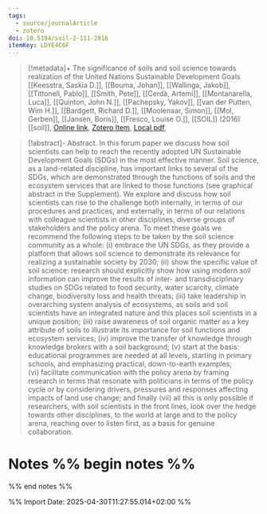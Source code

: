 ```yaml
---
tags:
  - source/journalArticle
  - zotero
doi: 10.5194/soil-2-111-2016
itemKey: LDYE4C6F
---
```

>[!metadata]+
> The significance of soils and soil science towards realization of the United Nations Sustainable Development Goals
> [[Keesstra, Saskia D.]], [[Bouma, Johan]], [[Wallinga, Jakob]], [[Tittonell, Pablo]], [[Smith, Pete]], [[Cerdà, Artemi]], [[Montanarella, Luca]], [[Quinton, John N.]], [[Pachepsky, Yakov]], [[van der Putten, Wim H.]], [[Bardgett, Richard D.]], [[Moolenaar, Simon]], [[Mol, Gerben]], [[Jansen, Boris]], [[Fresco, Louise O.]], 
> [[SOIL]] (2016)
> [[soil]], 
> [Online link](https://soil.copernicus.org/articles/2/111/2016/), [Zotero Item](zotero://select/library/items/LDYE4C6F), [Local pdf](file://C:/Users/aburg/Documents/references/zotero/storage/9Q9BZPWZ/Keesstra2016_significancesoils.pdf), 

>[!abstract]-
>Abstract. In this forum paper we discuss how soil scientists can help to reach the recently adopted UN Sustainable Development Goals (SDGs) in the most effective manner. Soil science, as a land-related discipline, has important links to several of the SDGs, which are demonstrated through the functions of soils and the ecosystem services that are linked to those functions (see graphical abstract in the Supplement). We explore and discuss how soil scientists can rise to the challenge both internally, in terms of our procedures and practices, and externally, in terms of our relations with colleague scientists in other disciplines, diverse groups of stakeholders and the policy arena. To meet these goals we recommend the following steps to be taken by the soil science community as a whole: (i) embrace the UN SDGs, as they provide a platform that allows soil science to demonstrate its relevance for realizing a sustainable society by 2030; (ii) show the specific value of soil science: research should explicitly show how using modern soil information can improve the results of inter- and transdisciplinary studies on SDGs related to food security, water scarcity, climate change, biodiversity loss and health threats; (iii) take leadership in overarching system analysis of ecosystems, as soils and soil scientists have an integrated nature and this places soil scientists in a unique position; (iii) raise awareness of soil organic matter as a key attribute of soils to illustrate its importance for soil functions and ecosystem services; (iv) improve the transfer of knowledge through knowledge brokers with a soil background; (v) start at the basis: educational programmes are needed at all levels, starting in primary schools, and emphasizing practical, down-to-earth examples; (vi) facilitate communication with the policy arena by framing research in terms that resonate with politicians in terms of the policy cycle or by considering drivers, pressures and responses affecting impacts of land use change; and finally (vii) all this is only possible if researchers, with soil scientists in the front lines, look over the hedge towards other disciplines, to the world at large and to the policy arena, reaching over to listen first, as a basis for genuine collaboration.

# Notes %% begin notes %%

%% end notes %%




%% Import Date: 2025-04-30T11:27:55.014+02:00 %%
